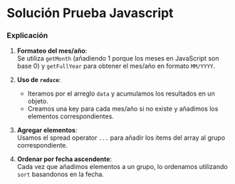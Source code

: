 # Solución Prueba Javascript

### Explicación

1.  **Formateo del mes/año**:  
    Se utiliza `getMonth` (añadiendo 1 porque los meses en JavaScript son base 0) y `getFullYear` para obtener el mes/año en formato `MM/YYYY`.
2.  **Uso de `reduce`**:

    - Iteramos por el arreglo `data` y acumulamos los resultados en un objeto.
    - Creamos una key para cada mes/año si no existe y añadimos los elementos correspondientes.

3.  **Agregar elementos**:  
    Usamos el spread operator `...` para añadir los items del array al grupo correspondiente.
4.  **Ordenar por fecha ascendente**:  
    Cada vez que añadimos elementos a un grupo, lo ordenamos utilizando `sort` basandonos en la fecha.
